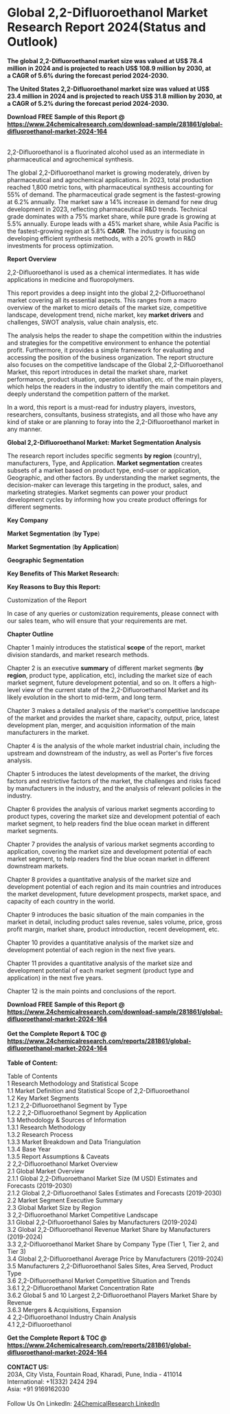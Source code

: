<h1>Global 2,2-Difluoroethanol Market Research Report 2024(Status and Outlook)</h1><p><strong>The global 2,2-Difluoroethanol market size was valued at US$ 78.4 million in 2024 and is projected to reach US$ 108.9 million by 2030, at a CAGR of 5.6% during the forecast period 2024-2030.</strong></p><p>
</p><p><strong>The United States 2,2-Difluoroethanol market size was valued at US$ 23.4 million in 2024 and is projected to reach US$ 31.8 million by 2030, at a CAGR of 5.2% during the forecast period 2024-2030.</strong></p><div><b>Download FREE Sample of this Report @ 
            <a href="https://www.24chemicalresearch.com/download-sample/281861/global-difluoroethanol-market-2024-164">
            https://www.24chemicalresearch.com/download-sample/281861/global-difluoroethanol-market-2024-164</a></b></div><br><p>
</p><p>2,2-Difluoroethanol is a fluorinated alcohol used as an intermediate in pharmaceutical and agrochemical synthesis.</p><p>
</p><p>The global 2,2-Difluoroethanol market is growing moderately, driven by pharmaceutical and agrochemical applications. In 2023, total production reached 1,800 metric tons, with pharmaceutical synthesis accounting for 55% of demand. The pharmaceutical grade segment is the fastest-growing at 6.2% annually. The market saw a 14% increase in demand for new drug development in 2023, reflecting pharmaceutical R&amp;D trends. Technical grade dominates with a 75% market share, while pure grade is growing at 5.5% annually. Europe leads with a 45% market share, while Asia Pacific is the fastest-growing region at 5.8% <strong>CAGR</strong>. The industry is focusing on developing efficient synthesis methods, with a 20% growth in R&amp;D investments for process optimization.</p><p>
</p><p><strong>Report Overview</strong></p><p>
</p><p></p><p>
</p><p>2,2-Difluoroethanol is used as a chemical intermediates. It has wide applications in medicine and fluoropolymers.</p><p>
</p><p>This report provides a deep insight into the global 2,2-Difluoroethanol market covering all its essential aspects. This ranges from a macro overview of the market to micro details of the market size, competitive landscape, development trend, niche market, key <strong>market drivers</strong> and challenges, SWOT analysis, value chain analysis, etc.</p><p>
</p><p>The analysis helps the reader to shape the competition within the industries and strategies for the competitive environment to enhance the potential profit. Furthermore, it provides a simple framework for evaluating and accessing the position of the business organization. The report structure also focuses on the competitive landscape of the Global 2,2-Difluoroethanol Market, this report introduces in detail the market share, market performance, product situation, operation situation, etc. of the main players, which helps the readers in the industry to identify the main competitors and deeply understand the competition pattern of the market.</p><p>
</p><p>In a word, this report is a must-read for industry players, investors, researchers, consultants, business strategists, and all those who have any kind of stake or are planning to foray into the 2,2-Difluoroethanol market in any manner.</p><p>
</p><p><strong>Global 2,2-Difluoroethanol Market: Market Segmentation Analysis</strong></p><p>
</p><p>The research report includes specific segments <strong>by region</strong> (country), manufacturers, Type, and Application. <strong>Market segmentation</strong> creates subsets of a market based on product type, end-user or application, Geographic, and other factors. By understanding the market segments, the decision-maker can leverage this targeting in the product, sales, and marketing strategies. Market segments can power your product development cycles by informing how you create product offerings for different segments.</p><p>
</p><p><strong>Key Company</strong></p><p>
</p><p>
</p><p><strong>Market Segmentation</strong> (<strong>by Type</strong>)</p><p>
</p><p>
</p><p><strong>Market Segmentation</strong> (<strong>by Application</strong>)</p><p>
</p><p>
</p><p><strong>Geographic Segmentation</strong></p><p>
</p><p>
</p><p><strong>Key Benefits of This Market Research:</strong></p><p>
</p><p>
</p><p><strong>Key Reasons to Buy this Report:</strong></p><p>
</p><p>
</p><p>Customization of the Report</p><p>
</p><p>In case of any queries or customization requirements, please connect with our sales team, who will ensure that your requirements are met.</p><p>
</p><p><strong>Chapter Outline</strong></p><p>
</p><p>Chapter 1 mainly introduces the statistical <strong>scope</strong> of the report, market division standards, and market research methods.</p><p>
</p><p>Chapter 2 is an executive <strong>summary</strong> of different market segments (<strong>by region</strong>, product type, application, etc), including the market size of each market segment, future development potential, and so on. It offers a high-level view of the current state of the 2,2-Difluoroethanol Market and its likely evolution in the short to mid-term, and long term.</p><p>
</p><p>Chapter 3 makes a detailed analysis of the market's competitive landscape of the market and provides the market share, capacity, output, price, latest development plan, merger, and acquisition information of the main manufacturers in the market.</p><p>
</p><p>Chapter 4 is the analysis of the whole market industrial chain, including the upstream and downstream of the industry, as well as Porter's five forces analysis.</p><p>
</p><p>Chapter 5 introduces the latest developments of the market, the driving factors and restrictive factors of the market, the challenges and risks faced by manufacturers in the industry, and the analysis of relevant policies in the industry.</p><p>
</p><p>Chapter 6 provides the analysis of various market segments according to product types, covering the market size and development potential of each market segment, to help readers find the blue ocean market in different market segments.</p><p>
</p><p>Chapter 7 provides the analysis of various market segments according to application, covering the market size and development potential of each market segment, to help readers find the blue ocean market in different downstream markets.</p><p>
</p><p>Chapter 8 provides a quantitative analysis of the market size and development potential of each region and its main countries and introduces the market development, future development prospects, market space, and capacity of each country in the world.</p><p>
</p><p>Chapter 9 introduces the basic situation of the main companies in the market in detail, including product sales revenue, sales volume, price, gross profit margin, market share, product introduction, recent development, etc.</p><p>
</p><p>Chapter 10 provides a quantitative analysis of the market size and development potential of each region in the next five years.</p><p>
</p><p>Chapter 11 provides a quantitative analysis of the market size and development potential of each market segment (product type and application) in the next five years.</p><p>
</p><p>Chapter 12 is the main points and conclusions of the report.</p><p>

</p><div><b>Download FREE Sample of this Report @ 
            <a href="https://www.24chemicalresearch.com/download-sample/281861/global-difluoroethanol-market-2024-164">
            https://www.24chemicalresearch.com/download-sample/281861/global-difluoroethanol-market-2024-164</a></b></div><br><div><b>Get the Complete Report & TOC @ 
            <a href="https://www.24chemicalresearch.com/reports/281861/global-difluoroethanol-market-2024-164">
            https://www.24chemicalresearch.com/reports/281861/global-difluoroethanol-market-2024-164</a></b></div><br>
            <b>Table of Content:</b><p>Table of Contents<br />
 1 Research Methodology and Statistical Scope<br />
 1.1 Market Definition and Statistical Scope of 2,2-Difluoroethanol<br />
 1.2 Key Market Segments<br />
 1.2.1 2,2-Difluoroethanol Segment by Type<br />
 1.2.2 2,2-Difluoroethanol Segment by Application<br />
 1.3 Methodology & Sources of Information<br />
 1.3.1 Research Methodology<br />
 1.3.2 Research Process<br />
 1.3.3 Market Breakdown and Data Triangulation<br />
 1.3.4 Base Year<br />
 1.3.5 Report Assumptions & Caveats<br />
 2 2,2-Difluoroethanol Market Overview<br />
 2.1 Global Market Overview<br />
 2.1.1 Global 2,2-Difluoroethanol Market Size (M USD) Estimates and Forecasts (2019-2030)<br />
 2.1.2 Global 2,2-Difluoroethanol Sales Estimates and Forecasts (2019-2030)<br />
 2.2 Market Segment Executive Summary<br />
 2.3 Global Market Size by Region<br />
 3 2,2-Difluoroethanol Market Competitive Landscape<br />
 3.1 Global 2,2-Difluoroethanol Sales by Manufacturers (2019-2024)<br />
 3.2 Global 2,2-Difluoroethanol Revenue Market Share by Manufacturers (2019-2024)<br />
 3.3 2,2-Difluoroethanol Market Share by Company Type (Tier 1, Tier 2, and Tier 3)<br />
 3.4 Global 2,2-Difluoroethanol Average Price by Manufacturers (2019-2024)<br />
 3.5 Manufacturers 2,2-Difluoroethanol Sales Sites, Area Served, Product Type<br />
 3.6 2,2-Difluoroethanol Market Competitive Situation and Trends<br />
 3.6.1 2,2-Difluoroethanol Market Concentration Rate<br />
 3.6.2 Global 5 and 10 Largest 2,2-Difluoroethanol Players Market Share by Revenue<br />
 3.6.3 Mergers & Acquisitions, Expansion<br />
 4 2,2-Difluoroethanol Industry Chain Analysis<br />
 4.1 2,2-Difluoroethanol </p><div><b>Get the Complete Report & TOC @ 
            <a href="https://www.24chemicalresearch.com/reports/281861/global-difluoroethanol-market-2024-164">
            https://www.24chemicalresearch.com/reports/281861/global-difluoroethanol-market-2024-164</a></b></div><br><b>CONTACT US:</b><br>
            203A, City Vista, Fountain Road, Kharadi, Pune, India - 411014<br>
            International: +1(332) 2424 294<br>
            Asia: +91 9169162030 <br><br>
            Follow Us On LinkedIn: <a href="https://www.linkedin.com/company/24chemicalresearch/">24ChemicalResearch LinkedIn</a>